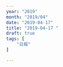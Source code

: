 ```yaml
---
year: "2019"
month: "2019/04"
date: "2019-04-17"
title: "2019-04-17 "
draft: true
tags: [
    "日報"
]

---
```


